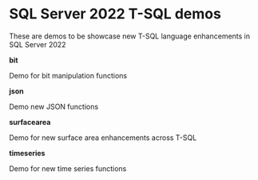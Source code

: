 # SQL Server 2022 T-SQL demos

These are demos to be showcase new T-SQL language enhancements in SQL Server 2022

**bit**

Demo for bit manipulation functions

**json**

Demo new JSON functions

**surfacearea**

Demo for new surface area enhancements across T-SQL

**timeseries**

Demo for new time series functions